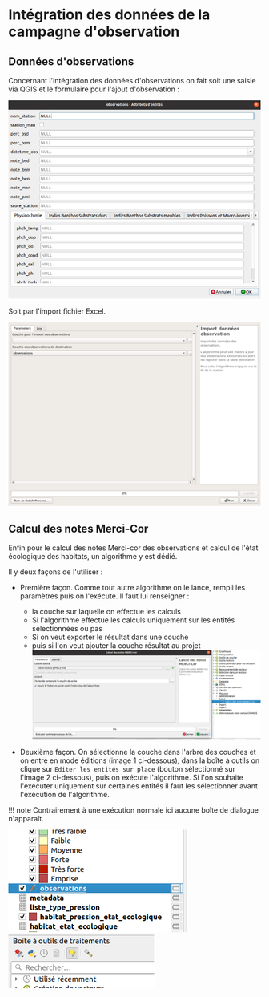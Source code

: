 # Intégration des données de la campagne d'observation

## Données d'observations

Concernant l'intégration des données d'observations on fait soit une saisie via QGIS et le formulaire 
pour l'ajout d'observation :

![form_observation](media/mercicor-form_observ.png)

Soit par l'import fichier Excel.

![Import des données observations](../processing/mercicor-import_donnees_observation.png)

## Calcul des notes Merci-Cor

Enfin pour le calcul des notes Merci-cor des observations et calcul de l'état écologique des habitats, 
un algorithme y est dédié.

Il y deux façons de l'utiliser :

* Première façon. Comme tout autre algorithme on le lance, rempli les paramètres puis on l'exécute. Il faut lui renseigner :
    * la couche sur laquelle on effectue les calculs
    * Si l'algorithme effectue les calculs uniquement sur les entités sélectionnées ou pas
    * Si on veut exporter le résultat dans une couche
    * puis si l'on veut ajouter la couche résultat au projet
![calcul_notes](media/mercicor-calcul_notes.png)

* Deuxième façon. On sélectionne la couche dans l'arbre des couches et on entre en mode éditions (image 1 ci-dessous), dans la 
boîte à outils on clique sur `Editer les entités sur place` (bouton sélectionné sur l'image 2 ci-dessous), 
puis on exécute l'algorithme. Si l'on souhaite l'exécuter uniquement sur certaines entités il faut les 
sélectionner avant l'exécution de l'algorithme.

!!! note
    Contrairement à une exécution normale ici aucune boîte de dialogue n'apparaît.

![select_layer_tree](media/mercicor-select_layer.png) ![edit_in_place](media/mercicor-edit_in_place.png)
